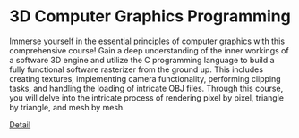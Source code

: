 # 3D Computer Graphics Programming

Immerse yourself in the essential principles of computer graphics with this comprehensive course! Gain a deep understanding of the inner workings of a software 3D engine and utilize the C programming language to build a fully functional software rasterizer from the ground up. This includes creating textures, implementing camera functionality, performing clipping tasks, and handling the loading of intricate OBJ files. Through this course, you will delve into the intricate process of rendering pixel by pixel, triangle by triangle, and mesh by mesh. 

[Detail](https://eduitfree.com/courses/3d-computer-graphics-programming)